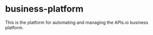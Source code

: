 # business-platform
This is the platform for automating and managing the APIs.io business platform.
